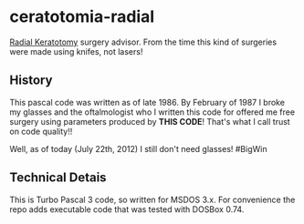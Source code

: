 ceratotomia-radial
==================

[Radial Keratotomy](http://en.wikipedia.org/wiki/Radial_keratotomy) surgery advisor. From the time this kind of surgeries were made using knifes, not lasers!

## History ##

This pascal code was written as of late 1986. By February of 1987 I broke my glasses and the oftalmologist who I written this code for offered me free surgery using parameters produced by __THIS CODE__! That's what I call trust on code quality!!

Well, as of today (July 22th, 2012) I still don't need glasses! #BigWin

## Technical Detais ##

This is Turbo Pascal 3 code, so written for MSDOS 3.x. For convenience the repo adds executable code that was tested with DOSBox 0.74.